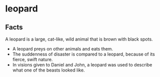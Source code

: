 # leopard

## Facts

A leopard is a large, cat-like, wild animal that is brown with black spots.

* A leopard preys on other animals and eats them.
* The suddenness of disaster is compared to a leopard, because of its fierce, swift nature.
* In visions given to Daniel and John, a leopard was used to describe what one of the beasts looked like.